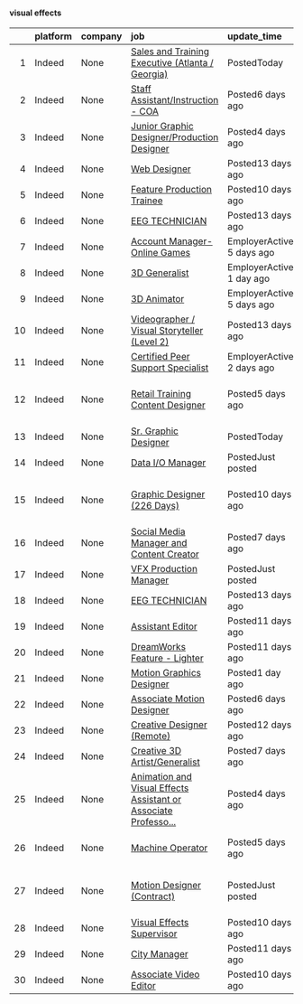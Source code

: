 

#### visual effects <a name="visualeffects" />
|    | platform   | company   | job                                                                                                                                                                                                                                                                                                                                                                                                                                                                                                                                                                                                                                                        | update_time               | location                                         |
|---:|:-----------|:----------|:-----------------------------------------------------------------------------------------------------------------------------------------------------------------------------------------------------------------------------------------------------------------------------------------------------------------------------------------------------------------------------------------------------------------------------------------------------------------------------------------------------------------------------------------------------------------------------------------------------------------------------------------------------------|:--------------------------|:-------------------------------------------------|
|  1 | Indeed     | None      | [Sales and Training Executive (Atlanta / Georgia)](https://www.indeed.com/pagead/clk?mo=r&ad=-6NYlbfkN0B--xwTx5z5GtX4kwB4PKln9ei78TGhUZ0jXbBonS0qzEhzYeEaBt0GkTPTcdrr5MlCbEAq1daoihYOvIoSadbJK7THIHCs9GIK55QFKgghldA1pB8bel0M9c4rhqJuj9zBDtHrDQSK7UZ6DWtL0d9GKWTbO947UAZxUHPsPbvgNjbakJYD_gMkwcJh-n1CFC07Xvt_MMspseAmfKP4QmTt07YqtEGB6Kwpjf3hccmE2Woe9sK0j-Nn2E6uEiWyTwG210CR9omWrS3Z-exNg6A-LvGoAkiahwRudXoAZFu4sxOF5W25N19dR3SAhqxMZza5I8rtwfJJks51-zoh_dceV04z2sBasJNc8NOZBA5OaEgu_4W1QwAIs2mdN011WXxcgRa1FIxApLDK5ZdXdHULRcs3Y1tJ1wkP1yI_kPbn1uTkxny1EUOCEUc_FKciHdUPfOzSyye9uDBLd3IRw1DzKr5BDs4y0IRUGGNMlS2-yjePmKb_G2wmzbipd3iLpLo=&p=0&fvj=0&vjs=3) | PostedToday               | Georgia+1 location•Remote                        |
|  2 | Indeed     | None      | [Staff Assistant/Instruction - COA](https://www.indeed.com/rc/clk?jk=23a4cde7078a61ef&fccid=22830019c2a93e1d&vjs=3)                                                                                                                                                                                                                                                                                                                                                                                                                                                                                                                                        | Posted6 days ago          | United States                                    |
|  3 | Indeed     | None      | [Junior Graphic Designer/Production Designer](https://www.indeed.com/company/Scope-Creative/jobs/Junior-Graphic-Designer-Production-Designer-00d4d5404c365597?fccid=a51bf481222e178d&vjs=3)                                                                                                                                                                                                                                                                                                                                                                                                                                                                | Posted4 days ago          | Remote                                           |
|  4 | Indeed     | None      | [Web Designer](https://www.indeed.com/pagead/clk?mo=r&ad=-6NYlbfkN0DMrcEu7yrtATojKJA7cEzGQ3FdRGWLh0CZQInL4ECGI52ZyweAoyPmdD8SPg-eEdzWf8uJGksU8stD82oTOi2BKZXmtCwwKfcva1henwVGVRyvxad0Jp9LyzJEA5Vc0X2JNdjGD41bsysCk-EL4UegST_4IsnVGggS3ndWfMhhaEo6DR9PIqeuaHi-lqETtDmJAogY6tYQXB4tIUG1amt4PmdzRPA1NtvKyX1jm7x_XXb0hu6JhCYarY3tc1d5N56q9qv01XrFYQzyP14_T-Vj-OiJQxBF0xFQBBXsH7mOQd5w9H0b8pAtE3QMCRbXX8bdVuVlFbBhQoeJsbuNr_SmQU6pxEIMh_D2Xl_Hgr4TtcX1-U80qW_p2PEMxRNgZmYCi_gmdEqp6sZ7vcGswvUT4Z1b0AwpsRIIwiSWZ_CnEQ==&p=3&fvj=0&vjs=3)                                                                                                                         | Posted13 days ago         | Detroit, MI                                      |
|  5 | Indeed     | None      | [Feature Production Trainee](https://www.indeed.com/rc/clk?jk=e629b521567a0faa&fccid=fdb210f6a49b1c13&vjs=3)                                                                                                                                                                                                                                                                                                                                                                                                                                                                                                                                               | Posted10 days ago         | Burbank, CA 91505                                |
|  6 | Indeed     | None      | [EEG TECHNICIAN](https://www.indeed.com/rc/clk?jk=88d8ffc2b8b32e03&fccid=3608cb33550e3167&vjs=3)                                                                                                                                                                                                                                                                                                                                                                                                                                                                                                                                                           | Posted13 days ago         | Scottsdale, AZ                                   |
|  7 | Indeed     | None      | [Account Manager- Online Games](https://www.indeed.com/company/Creadits/jobs/Account-Manager-a4390ad40f28fd93?fccid=445a97e31c45f51d&vjs=3)                                                                                                                                                                                                                                                                                                                                                                                                                                                                                                                | EmployerActive 5 days ago | Remote                                           |
|  8 | Indeed     | None      | [3D Generalist](https://www.indeed.com/company/SSAS-STORE/jobs/Generalist-1c40ee1755459029?fccid=3b9ac3576dc88c49&vjs=3)                                                                                                                                                                                                                                                                                                                                                                                                                                                                                                                                   | EmployerActive 1 day ago  | Remote                                           |
|  9 | Indeed     | None      | [3D Animator](https://www.indeed.com/company/Gradient-Effects/jobs/Animator-23bbeffb0a096697?fccid=1f3d14fd9206cea6&vjs=3)                                                                                                                                                                                                                                                                                                                                                                                                                                                                                                                                 | EmployerActive 5 days ago | Remote                                           |
| 10 | Indeed     | None      | [Videographer / Visual Storyteller (Level 2)](https://www.indeed.com/rc/clk?jk=0081b37a95939203&fccid=aeb15e43a6800b9d&vjs=3)                                                                                                                                                                                                                                                                                                                                                                                                                                                                                                                              | Posted13 days ago         | Fort Worth, TX 76108                             |
| 11 | Indeed     | None      | [Certified Peer Support Specialist](https://www.indeed.com/company/People-Empowering-People-of-AZ/jobs/Certified-Peer-Support-Specialist-4a9b2fe9cfbb5dcb?fccid=445c40fbac740d59&vjs=3)                                                                                                                                                                                                                                                                                                                                                                                                                                                                    | EmployerActive 2 days ago | Phoenix, AZ                                      |
| 12 | Indeed     | None      | [Retail Training Content Designer](https://www.indeed.com/rc/clk?jk=8cfbbdbb1431783b&fccid=b0157d60f7e532f6&vjs=3)                                                                                                                                                                                                                                                                                                                                                                                                                                                                                                                                         | Posted5 days ago          | Issaquah, WA 98027 (Issaquah Valley area)•Remote |
| 13 | Indeed     | None      | [Sr. Graphic Designer](https://www.indeed.com/company/Early-Warning-Services/jobs/Senior-Graphic-Designer-0280217ae84245ed?fccid=094bfee9de38aca9&vjs=3)                                                                                                                                                                                                                                                                                                                                                                                                                                                                                                   | PostedToday               | Scottsdale, AZ+1 location                        |
| 14 | Indeed     | None      | [Data I/O Manager](https://www.indeed.com/rc/clk?jk=404c9915d01d3e7d&fccid=75c18520d04777f6&vjs=3)                                                                                                                                                                                                                                                                                                                                                                                                                                                                                                                                                         | PostedJust posted         | San Francisco, CA•Remote                         |
| 15 | Indeed     | None      | [Graphic Designer (226 Days)](https://www.indeed.com/rc/clk?jk=ffda025998ea838c&fccid=8c864f6f851fb310&vjs=3)                                                                                                                                                                                                                                                                                                                                                                                                                                                                                                                                              | Posted10 days ago         | Dallas, TX 75231 (Northeast Dallas area)         |
| 16 | Indeed     | None      | [Social Media Manager and Content Creator](https://www.indeed.com/rc/clk?jk=86cff56f176983d0&fccid=01a9f49b660eb14e&vjs=3)                                                                                                                                                                                                                                                                                                                                                                                                                                                                                                                                 | Posted7 days ago          | Remote                                           |
| 17 | Indeed     | None      | [VFX Production Manager](https://www.indeed.com/rc/clk?jk=0c2942070fb47035&fccid=75c18520d04777f6&vjs=3)                                                                                                                                                                                                                                                                                                                                                                                                                                                                                                                                                   | PostedJust posted         | San Francisco, CA•Remote                         |
| 18 | Indeed     | None      | [EEG TECHNICIAN](https://www.indeed.com/rc/clk?jk=88d8ffc2b8b32e03&fccid=3608cb33550e3167&vjs=3)                                                                                                                                                                                                                                                                                                                                                                                                                                                                                                                                                           | Posted13 days ago         | Scottsdale, AZ                                   |
| 19 | Indeed     | None      | [Assistant Editor](https://www.indeed.com/rc/clk?jk=b0efd99200ea642f&fccid=327dd22a24fe8212&vjs=3)                                                                                                                                                                                                                                                                                                                                                                                                                                                                                                                                                         | Posted11 days ago         | Remote                                           |
| 20 | Indeed     | None      | [DreamWorks Feature - Lighter](https://www.indeed.com/rc/clk?jk=6d13b7b80092f2d0&fccid=35d653c09c2712b6&vjs=3)                                                                                                                                                                                                                                                                                                                                                                                                                                                                                                                                             | Posted11 days ago         | Glendale, CA                                     |
| 21 | Indeed     | None      | [Motion Graphics Designer](https://www.indeed.com/company/Bridge-Learning-Tech/jobs/Motion-Graphic-Designer-92c8d1339d3e7e36?fccid=25248def527fcd97&vjs=3)                                                                                                                                                                                                                                                                                                                                                                                                                                                                                                 | Posted1 day ago           | +1 locationRemote                                |
| 22 | Indeed     | None      | [Associate Motion Designer](https://www.indeed.com/rc/clk?jk=96790d5439d46320&fccid=c8318a184dc201ec&vjs=3)                                                                                                                                                                                                                                                                                                                                                                                                                                                                                                                                                | Posted6 days ago          | Remote                                           |
| 23 | Indeed     | None      | [Creative Designer (Remote)](https://www.indeed.com/rc/clk?jk=cefc132f44329d7a&fccid=64e4cdd7435d8c42&vjs=3)                                                                                                                                                                                                                                                                                                                                                                                                                                                                                                                                               | Posted12 days ago         | United States•Remote                             |
| 24 | Indeed     | None      | [Creative 3D Artist/Generalist](https://www.indeed.com/rc/clk?jk=c7e0817fd6b2cbfa&fccid=c267f29f0f85e8b8&vjs=3)                                                                                                                                                                                                                                                                                                                                                                                                                                                                                                                                            | Posted7 days ago          | Santa Clara, CA                                  |
| 25 | Indeed     | None      | [Animation and Visual Effects Assistant or Associate Professo...](https://www.indeed.com/company/Woodbury-University/jobs/Animation-Visual-Effect-Assistant-or-Associate-Professor-2f3e68f7430cff40?fccid=9b1a54e077b022b9&vjs=3)                                                                                                                                                                                                                                                                                                                                                                                                                          | Posted4 days ago          | Burbank, CA 91504                                |
| 26 | Indeed     | None      | [Machine Operator](https://www.indeed.com/rc/clk?jk=a073b56db5b155fa&fccid=85041ffea500f20d&vjs=3)                                                                                                                                                                                                                                                                                                                                                                                                                                                                                                                                                         | Posted5 days ago          | Buckeye, AZ 85326+1 location                     |
| 27 | Indeed     | None      | [Motion Designer (Contract)](https://www.indeed.com/rc/clk?jk=9bd177081d9fe5f9&fccid=4382ebf1cec79adc&vjs=3)                                                                                                                                                                                                                                                                                                                                                                                                                                                                                                                                               | PostedJust posted         | Seattle, WA 98101 (Downtown area)                |
| 28 | Indeed     | None      | [Visual Effects Supervisor](https://www.indeed.com/rc/clk?jk=7b570c986efb8840&fccid=65672acdb5ce5547&vjs=3)                                                                                                                                                                                                                                                                                                                                                                                                                                                                                                                                                | Posted10 days ago         | Remote                                           |
| 29 | Indeed     | None      | [City Manager](https://www.indeed.com/company/City-of-Seat-Pleasant/jobs/City-Manager-8a7dba4d0453e875?fccid=5c865f13d1219f71&vjs=3)                                                                                                                                                                                                                                                                                                                                                                                                                                                                                                                       | Posted11 days ago         | Seat Pleasant, MD 20743                          |
| 30 | Indeed     | None      | [Associate Video Editor](https://www.indeed.com/rc/clk?jk=483081bbd38a34f2&fccid=964ddf8e96770af1&vjs=3)                                                                                                                                                                                                                                                                                                                                                                                                                                                                                                                                                   | Posted10 days ago         | Broomfield, CO 80023                             |
